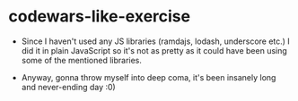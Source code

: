 # codewars-like-exercise

* Since I haven't used any JS libraries (ramdajs, lodash, underscore etc.) I did it in plain JavaScript so it's not as pretty as it could have been using some of the mentioned libraries.

* Anyway, gonna throw myself into deep coma, it's been insanely long and never-ending day :0)
